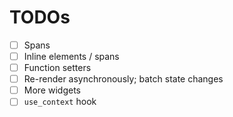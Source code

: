 # TODOs

- [ ] Spans
- [ ] Inline elements / spans
- [ ] Function setters
- [ ] Re-render asynchronously; batch state changes
- [ ] More widgets
- [ ] `use_context` hook
